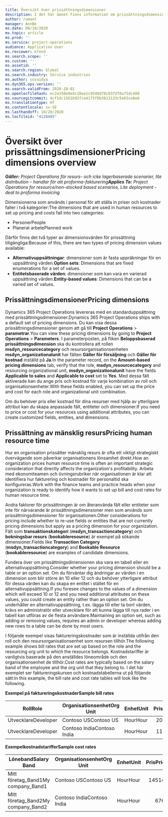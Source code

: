```yaml
---
title: Översikt över prissättningsdimensioner
description: I det här ämnet finns information om prissättningsdimensioner i Dynamics 365 Project Operations.
author: rumant
manager: AnnBe
ms.date: 09/18/2020
ms.topic: article
ms.prod: ''
ms.service: project-operations
audience: Application User
ms.reviewer: kfend
ms.search.scope: ''
ms.custom: ''
ms.assetid: ''
ms.search.region: Global
ms.search.industry: Service industries
ms.author: suvaidya
ms.dyn365.ops.version: ''
ms.search.validFrom: 2020-10-01
ms.openlocfilehash: ec2e350e0e4c28ea1c9540d70c83fdf0a75dc408
ms.sourcegitcommit: 4cf1dc1561b92fca4175f0b3813133c5e63ce8e6
ms.translationtype: HT
ms.contentlocale: sv-SE
ms.lasthandoff: 10/28/2020
ms.locfileid: "4128485"
---
```

# <a name="pricing-dimensions-overview"></a><span data-ttu-id="a12df-103">Översikt över prissättningsdimensioner</span><span class="sxs-lookup"><span data-stu-id="a12df-103">Pricing dimensions overview</span></span>

<span data-ttu-id="a12df-104">_**Gäller:** Project Operations för resurs- och icke lagerbaserade scenarier, lite distribution – handlar för att proforma-fakturering_</span><span class="sxs-lookup"><span data-stu-id="a12df-104">_**Applies To:** Project Operations for resource/non-stocked based scenarios, Lite deployment - deal to proforma invoicing_</span></span>

<span data-ttu-id="a12df-105">Dimensionerna som används i personal för att ställa in priser och kostnader faller i två kategorier:</span><span class="sxs-lookup"><span data-stu-id="a12df-105">The dimensions that are used in human resources to set up pricing and costs fall into two categories:</span></span>

- <span data-ttu-id="a12df-106">Personer</span><span class="sxs-lookup"><span data-stu-id="a12df-106">People</span></span>
- <span data-ttu-id="a12df-107">Planerat arbete</span><span class="sxs-lookup"><span data-stu-id="a12df-107">Planned work</span></span>

<span data-ttu-id="a12df-108">Därför finns det två typer av dimensionsvärden för prissättning tillgängliga:</span><span class="sxs-lookup"><span data-stu-id="a12df-108">Because of this, there are two types of pricing dimension values available:</span></span>

- <span data-ttu-id="a12df-109">**Alternativuppsättningar**: dimensioner som är fasta uppräkningar för en uppsättning värden.</span><span class="sxs-lookup"><span data-stu-id="a12df-109">**Option sets**: Dimensions that are fixed enumerations for a set of values.</span></span>
- <span data-ttu-id="a12df-110">**Entitetsbaserade värden**: dimensioner som kan vara en varierad uppsättning värden.</span><span class="sxs-lookup"><span data-stu-id="a12df-110">**Entity-based values**: Dimensions that can be a varied set of values.</span></span>

## <a name="pricing-dimensions"></a><span data-ttu-id="a12df-111">Prissättningsdimensioner</span><span class="sxs-lookup"><span data-stu-id="a12df-111">Pricing dimensions</span></span>

<span data-ttu-id="a12df-112">Dynamics 365 Project Operations levereras med en standarduppsättning med prissättningsdimensioner.</span><span class="sxs-lookup"><span data-stu-id="a12df-112">Dynamics 365 Project Operations ships with a default set of pricing dimensions.</span></span> <span data-ttu-id="a12df-113">Du kan visa dessa prissättningsdimensioner genom att gå till **Project Operations** > **parametrar**.</span><span class="sxs-lookup"><span data-stu-id="a12df-113">You can view these pricing dimensions by going to **Project Operations** > **Parameters**.</span></span> <span data-ttu-id="a12df-114">I parameterposten, på fliken **Beloppsbaserad prissättningsdimension** ska du kontrollera att rollen **msdyn_resourcecategory** och resursorganisationsenheten **msdyn_organizationalunit** har fälten **Gäller för försäljning** och **Gäller för kostnad** inställd på **Ja**.</span><span class="sxs-lookup"><span data-stu-id="a12df-114">In the parameter record, on the **Amount-based pricing dimensions** tab, verify that the role, **msdyn_resourcecategory** and resourcing organizational unit, **msdyn_organizationalunit** have the fields **Applicable to sales** and **Applicable to cost** set to **Yes**.</span></span> <span data-ttu-id="a12df-115">Med dessa fält aktiverade kan du ange pris och kostnad för varje kombination av roll och organisationsenheter.</span><span class="sxs-lookup"><span data-stu-id="a12df-115">With these fields enabled, you can set up the price and cost for each role and organizational unit combination.</span></span>

<span data-ttu-id="a12df-116">Om du behöver pris eller kostnad för dina resurser med hjälp av ytterligare attribut kan du skapa anpassade fält, entiteter och dimensioner.</span><span class="sxs-lookup"><span data-stu-id="a12df-116">If you need to price or cost for your resources using additional attributes, you can create customized fields, entities, and dimensions.</span></span>

## <a name="pricing-human-resource-time"></a><span data-ttu-id="a12df-117">Prissättning av mänsklig resurs</span><span class="sxs-lookup"><span data-stu-id="a12df-117">Pricing human resource time</span></span>
<span data-ttu-id="a12df-118">Hur en organisation prissätter mänsklig resurs är ofta ett viktigt strategiskt övervägande som påverkar organisationens lönsamhet direkt.</span><span class="sxs-lookup"><span data-stu-id="a12df-118">How an organization prices human resource time is often an important strategic consideration that directly affects the organization's profitability.</span></span> <span data-ttu-id="a12df-119">Arbeta med ekonomiteamen och övningsrubriker när organisationen är klar att identifiera hur fakturering och kostnader för personaltid ska konfigureras.</span><span class="sxs-lookup"><span data-stu-id="a12df-119">Work with the finance teams and practice heads when your organization is ready to identify how it wants to set up bill and cost rates for human resource time.</span></span>

<span data-ttu-id="a12df-120">Andra faktorer för prissättningen är om återanvända fält eller entiteter som inte för närvarande är prissättningsdimensioner men som används som prissättningsdimensioner för organisationen.</span><span class="sxs-lookup"><span data-stu-id="a12df-120">Other considerations for pricing include whether to re-use fields or entities that are not currently pricing dimensions but apply as a pricing dimension for your organization.</span></span> <span data-ttu-id="a12df-121">Fält som **transaktionskategori** (**msdyn_transactioncategory**) och **bokningsbar resurs** (**bookableresource**) är exempel på sökande dimensioner.</span><span class="sxs-lookup"><span data-stu-id="a12df-121">Fields like **Transaction Category** (**msdyn_transactioncategory**) and **Bookable Resource** (**bookableresource**) are examples of candidate dimensions.</span></span> 

<span data-ttu-id="a12df-122">Fundera över om prissättningsdimensionen ska vara en tabell eller en alternativuppsättning.</span><span class="sxs-lookup"><span data-stu-id="a12df-122">Consider whether your pricing dimension should be a table or an option set.</span></span> <span data-ttu-id="a12df-123">Om du förväntar dig ändringar av värden i en dimension som blir större än 10 eller 12 och du behöver ytterligare attribut för dessa värden kan du skapa en entitet i stället för en alternativuppsättning.</span><span class="sxs-lookup"><span data-stu-id="a12df-123">If you foresee changes to the values of a dimension which will exceed 10 or 12 and you need additional attributes on these values, you could create an entity rather than an option set.</span></span> <span data-ttu-id="a12df-124">Om du underhåller en alternativuppsättning, t.ex. lägga till eller ta bort värden, krävs en administratör eller utvecklare för att kunna lägga till nya rader i en tabell kan utföras av de flesta användare.</span><span class="sxs-lookup"><span data-stu-id="a12df-124">Maintaining an option set, such as adding or removing values, requires an admin or developer whereas adding new rows to a table can be done by most users.</span></span>

<span data-ttu-id="a12df-125">I följande exempel visas faktureringskostnader som är inställda utifrån den roll och den resursorganisationsenhet som resursen tillhör.</span><span class="sxs-lookup"><span data-stu-id="a12df-125">The following example shows bill rates that are set up based on the role and the resourcing org unit to which the resource belongs.</span></span> <span data-ttu-id="a12df-126">Kostnadstariffer är vanligtvis baserade på den anställdes löneområde och den organisationsenhet de tillhör.</span><span class="sxs-lookup"><span data-stu-id="a12df-126">Cost rates are typically based on the salary band of the employee and the org unit that they belong to.</span></span> <span data-ttu-id="a12df-127">I det här exemplet ser faktureringskursen och kostnadstabellerna ut på följande sätt:</span><span class="sxs-lookup"><span data-stu-id="a12df-127">In this example, the bill rate and cost rate tables will look like the following.</span></span>

<span data-ttu-id="a12df-128">**Exempel på faktureringskostnader**</span><span class="sxs-lookup"><span data-stu-id="a12df-128">**Sample bill rates**</span></span>

| <span data-ttu-id="a12df-129">Roll</span><span class="sxs-lookup"><span data-stu-id="a12df-129">Role</span></span>        | <span data-ttu-id="a12df-130">Organisationsenhet</span><span class="sxs-lookup"><span data-stu-id="a12df-130">Org Unit</span></span>    |<span data-ttu-id="a12df-131">Enhet</span><span class="sxs-lookup"><span data-stu-id="a12df-131">Unit</span></span>      |<span data-ttu-id="a12df-132">Pris</span><span class="sxs-lookup"><span data-stu-id="a12df-132">Price</span></span>      |<span data-ttu-id="a12df-133">Valuta</span><span class="sxs-lookup"><span data-stu-id="a12df-133">Currency</span></span>  |
| ------------|-------------|----------|----------:|----------|
| <span data-ttu-id="a12df-134">Utvecklare</span><span class="sxs-lookup"><span data-stu-id="a12df-134">Developer</span></span>   | <span data-ttu-id="a12df-135">Contoso US</span><span class="sxs-lookup"><span data-stu-id="a12df-135">Contoso US</span></span>  |<span data-ttu-id="a12df-136">Hour</span><span class="sxs-lookup"><span data-stu-id="a12df-136">Hour</span></span> | <span data-ttu-id="a12df-137">200</span><span class="sxs-lookup"><span data-stu-id="a12df-137">200</span></span>|<span data-ttu-id="a12df-138">USD</span><span class="sxs-lookup"><span data-stu-id="a12df-138">USD</span></span>     |
| <span data-ttu-id="a12df-139">Utvecklare</span><span class="sxs-lookup"><span data-stu-id="a12df-139">Developer</span></span>   | <span data-ttu-id="a12df-140">Contoso India</span><span class="sxs-lookup"><span data-stu-id="a12df-140">Contoso India</span></span> |<span data-ttu-id="a12df-141">Hour</span><span class="sxs-lookup"><span data-stu-id="a12df-141">Hour</span></span>|   <span data-ttu-id="a12df-142">112</span><span class="sxs-lookup"><span data-stu-id="a12df-142">112</span></span>|<span data-ttu-id="a12df-143">USD</span><span class="sxs-lookup"><span data-stu-id="a12df-143">USD</span></span>     |


<span data-ttu-id="a12df-144">**Exempelkostnadstariffer**</span><span class="sxs-lookup"><span data-stu-id="a12df-144">**Sample cost rates**</span></span>

| <span data-ttu-id="a12df-145">Löneband</span><span class="sxs-lookup"><span data-stu-id="a12df-145">Salary Band</span></span>     | <span data-ttu-id="a12df-146">Organisationsenhet</span><span class="sxs-lookup"><span data-stu-id="a12df-146">Org Unit</span></span>    |<span data-ttu-id="a12df-147">Enhet</span><span class="sxs-lookup"><span data-stu-id="a12df-147">Unit</span></span>      |<span data-ttu-id="a12df-148">Pris</span><span class="sxs-lookup"><span data-stu-id="a12df-148">Price</span></span>      |<span data-ttu-id="a12df-149">Valuta</span><span class="sxs-lookup"><span data-stu-id="a12df-149">Currency</span></span>  |
| ----------------|-------------|----------|----------:|----------|
| <span data-ttu-id="a12df-150">Mitt företag_Band1</span><span class="sxs-lookup"><span data-stu-id="a12df-150">My company_Band1</span></span> | <span data-ttu-id="a12df-151">Contoso US</span><span class="sxs-lookup"><span data-stu-id="a12df-151">Contoso US</span></span>  |<span data-ttu-id="a12df-152">Hour</span><span class="sxs-lookup"><span data-stu-id="a12df-152">Hour</span></span> | <span data-ttu-id="a12df-153">145</span><span class="sxs-lookup"><span data-stu-id="a12df-153">145</span></span>|<span data-ttu-id="a12df-154">USD</span><span class="sxs-lookup"><span data-stu-id="a12df-154">USD</span></span>     |
| <span data-ttu-id="a12df-155">Mitt företag_Band2</span><span class="sxs-lookup"><span data-stu-id="a12df-155">My company_Band2</span></span> | <span data-ttu-id="a12df-156">Contoso India</span><span class="sxs-lookup"><span data-stu-id="a12df-156">Contoso India</span></span> |<span data-ttu-id="a12df-157">Hour</span><span class="sxs-lookup"><span data-stu-id="a12df-157">Hour</span></span>|   <span data-ttu-id="a12df-158">67</span><span class="sxs-lookup"><span data-stu-id="a12df-158">67</span></span>|<span data-ttu-id="a12df-159">USD</span><span class="sxs-lookup"><span data-stu-id="a12df-159">USD</span></span>     |
